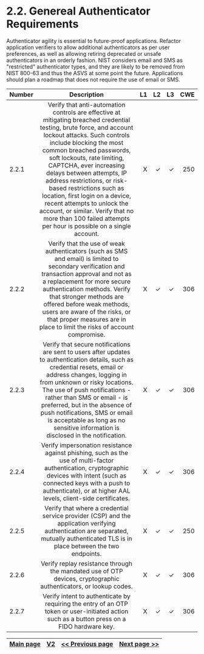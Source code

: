# 2.2. Genereal Authenticator Requirements
Authenticator agility is essential to future-proof applications. Refactor application verifiers to allow additional authenticators as per user preferences, as well as allowing retiring deprecated or unsafe authenticators in an orderly fashion.
NIST considers email and SMS as "restricted" authenticator types, and they are likely to be removed from NIST 800-63 and thus the ASVS at some point the future. Applications should plan a roadmap that does not require the use of email or SMS.


| Number       | Description     | L1    		| L2         | L3 		   | CWE		|
| :------------- | :----------: | -----------: | -----------:|-----------:| -----------:|
| 2.2.1 | Verify that anti-automation controls are effective at mitigating breached credential testing, brute force, and account lockout attacks. Such controls include blocking the most common breached passwords, soft lockouts, rate limiting, CAPTCHA, ever increasing delays between attempts, IP address restrictions, or risk-based restrictions such as location, first login on a device, recent attempts to unlock the account, or similar. Verify that no more than 100 failed attempts per hour is possible on a single account.| X	 | ✓   | ✓   | 250 |
|  2.2.2 | Verify that the use of weak authenticators (such as SMS and email) is limited to secondary verification and transaction approval and not as a replacement for more secure authentication methods. Verify that stronger methods are offered before weak methods, users are aware of the risks, or that proper measures are in place to limit the risks of account compromise. | X	 | ✓   | ✓   | 306 |
|  2.2.3 | Verify that secure notifications are sent to users after updates to authentication details, such as credential resets, email or address changes, logging in from unknown or risky locations. The use of push notifications - rather than SMS or email - is preferred, but in the absence of push notifications, SMS or email is acceptable as long as no sensitive information is disclosed in the notification.| X	 | ✓   | ✓   | 306 |
|  2.2.4 | Verify impersonation resistance against phishing, such as the use of multi-factor authentication, cryptographic devices with intent (such as connected keys with a push to authenticate), or at higher AAL levels, client-side certificates. | X	 | ✓   | ✓   | 306 |
| 2.2.5 | Verify that where a credential service provider (CSP) and the application verifying authentication are separated, mutually authenticated TLS is in place between the two endpoints.| X	 | ✓   | ✓   | 250 |
|  2.2.6 | Verify replay resistance through the mandated use of OTP devices, cryptographic authenticators, or lookup codes. | X	 | ✓   | ✓   | 306 |
|  2.2.7 | Verify intent to authenticate by requiring the entry of an OTP token or user-initiated action such as a button press on a FIDO hardware key.| X	 | ✓   | ✓   | 306 |


[Main page](../README.md) | [V2](README.md) | [<< Previous page](v2.1%2520Password_Security_Requirements.md) |  [Next page >>](v2.3%2520Authenticator_Lifecycle_Requirements.md)
| --- | --- | --- | --- |
